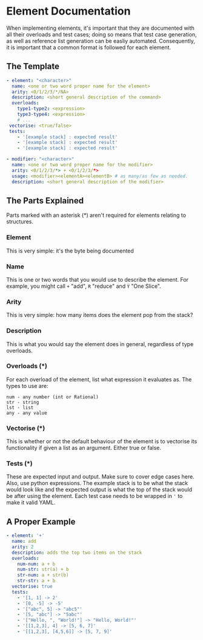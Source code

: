 # Element Documentation

When implementing elements, it's important that they are documented with
all their overloads and test cases; doing so means that test case
generation, as well as reference list generation can be easliy automated.
Consequently, it is important that a common format is followed for each
element.

## The Template

```yaml
- element: "<character>"
  name: <one or two word proper name for the element>
  arity: <0/1/2/3/*/NA>
  description: <short general description of the command>
  overloads:
    type1-type2: <expression>
    type3-type4: <expression>
    # ...
 vectorise: <true/false>
 tests:
    - '[example stack] : expected result'
    - '[example stack] : expected result'
    - '[example stack] : expected result'
```

```yaml
- modifier: "<character>"
  name: <one or two word proper name for the modifier>
  arity: <0/1/2/3/*> + <0/1/2/3/*>
  usage: <modifier><elementA><elementB> # as many/as few as needed.
  description: <short general description of the modifier>
```

## The Parts Explained

Parts marked with an asterisk (\*) aren't required for elements relating to structures.

### Element

This is very simple: it's the byte being documented

### Name

This is one or two words that you would use to describe the element.
For example, you might call `+` "add", `R` "reduce" and `Ẏ` "One Slice".

### Arity

This is very simple: how many items does the element pop from the stack?

### Description

This is what you would say the element does in general, regardless of
type overloads.

### Overloads (\*)

For each overload of the element, list what expression it evaluates as.
The types to use are:

```
num - any number (int or Rational)
str - string
lst - list
any - any value
```

### Vectorise (\*)

This is whether or not the default behaviour of the element is to
vectorise its functionality if given a list as an argument. Either true
or false.

### Tests (\*)

These are expected input and output. Make sure to cover edge cases here.
Also, use python expressions. The example stack is to be what the
stack would look like and the expected output is what the top of the
stack would be after using the element. Each test case needs to be
wrapped in `'` to make it valid YAML.

## A Proper Example

```yaml
- element: '+'
  name: add
  arity: 2
  description: adds the top two items on the stack
  overloads:
    num-num: a + b
    num-str: str(a) + b
    str-num: a + str(b)
    str-str: a + b
  vectorise: true
  tests:
    - '[1, 1] -> 2'
    - '[0, -5] -> -5'
    - '["abc", 5] -> "abc5"'
    - '[5, "abc"] -> "5abc"'
    - '["Hello, ", "World!"] -> "Hello, World!"'
    - '[[1,2,3], 4] -> [5, 6, 7]'
    - '[[1,2,3], [4,5,6]] -> [5, 7, 9]'
```
